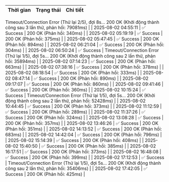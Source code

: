 | Thời gian | Trạng thái | Chi tiết |
|---|---|---|
Timeout/Connection Error (Thử lại 2/5), đợi 8s...
200 OK (Khởi động thành công sau 3 lần thử, phản hồi: 79081ms) |
| 2025-08-02 04:55:11 | ✅ Success | 200 OK (Phản hồi: 340ms) |
| 2025-08-02 05:19:19 | ✅ Success | 200 OK (Phản hồi: 375ms) |
| 2025-08-02 05:47:45 | ✅ Success | 200 OK (Phản hồi: 894ms) |
| 2025-08-02 06:21:04 | ✅ Success | 200 OK (Phản hồi: 304ms) |
| 2025-08-02 06:50:24 | ✅ Success | Timeout/Connection Error (Thử lại 1/5), đợi 5s...
200 OK (Khởi động thành công sau 2 lần thử, phản hồi: 35894ms) |
| 2025-08-02 07:14:23 | ✅ Success | 200 OK (Phản hồi: 663ms) |
| 2025-08-02 07:38:16 | ✅ Success | 200 OK (Phản hồi: 378ms) |
| 2025-08-02 08:18:54 | ✅ Success | 200 OK (Phản hồi: 333ms) |
| 2025-08-02 08:47:14 | ✅ Success | 200 OK (Phản hồi: 890ms) |
| 2025-08-02 09:17:07 | ✅ Success | 200 OK (Phản hồi: 860ms) |
| 2025-08-02 09:41:46 | ✅ Success | 200 OK (Phản hồi: 360ms) |
| 2025-08-02 10:15:24 | ✅ Success | Timeout/Connection Error (Thử lại 1/5), đợi 5s...
200 OK (Khởi động thành công sau 2 lần thử, phản hồi: 52428ms) |
| 2025-08-02 10:44:45 | ✅ Success | 200 OK (Phản hồi: 373ms) |
| 2025-08-02 11:12:59 | ✅ Success | 200 OK (Phản hồi: 289ms) |
| 2025-08-02 11:37:26 | ✅ Success | 200 OK (Phản hồi: 324ms) |
| 2025-08-02 13:08:28 | ✅ Success | 200 OK (Phản hồi: 357ms) |
| 2025-08-02 13:46:26 | ✅ Success | 200 OK (Phản hồi: 351ms) |
| 2025-08-02 14:13:52 | ✅ Success | 200 OK (Phản hồi: 683ms) |
| 2025-08-02 14:42:04 | ✅ Success | 200 OK (Phản hồi: 796ms) |
| 2025-08-02 15:14:39 | ✅ Success | 200 OK (Phản hồi: 408ms) |
| 2025-08-02 15:40:50 | ✅ Success | 200 OK (Phản hồi: 385ms) |
| 2025-08-02 16:17:51 | ✅ Success | 200 OK (Phản hồi: 373ms) |
| 2025-08-02 16:48:08 | ✅ Success | 200 OK (Phản hồi: 399ms) |
| 2025-08-02 17:12:53 | ✅ Success | Timeout/Connection Error (Thử lại 1/5), đợi 5s...
200 OK (Khởi động thành công sau 2 lần thử, phản hồi: 35406ms) |
| 2025-08-02 17:42:05 | ✅ Success | 200 OK (Phản hồi: 425ms) |
